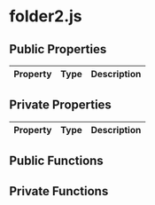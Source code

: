 # folder2.js
## Public Properties
|Property|Type|Description|
|---|---|---|


## Private Properties
|Property|Type|Description|
|---|---|---|

## Public Functions




## Private Functions

